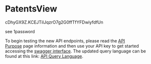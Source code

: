 # PatentsView
cDhyGX9Z.KCEJTiIJqzrO7g2G0ffTfYFDwiyfdfUn

see 1password

To begin testing the new API endpoints, please read the [](https://patentsview.org/api-v01-information-page)[API Purpose](https://patentsview.org/apis/purpose) page information and then use your API key to get started accessing the [swagger interface](https://search.patentsview.org/swagger-ui/). The updated query language can be found at this link: [API Query Language](https://patentsview.org/apis/api-query-language).